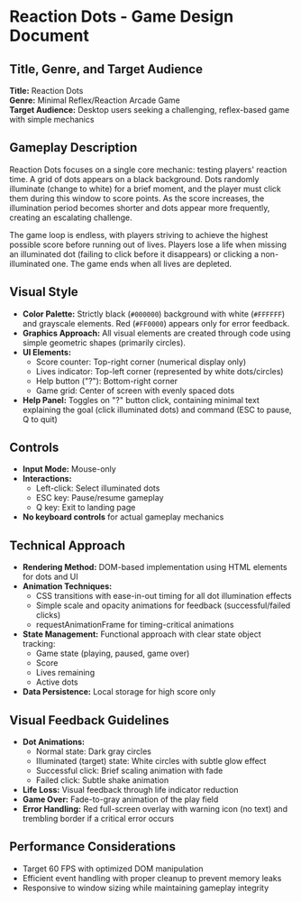 # Reaction Dots - Game Design Document

## Title, Genre, and Target Audience
**Title:** Reaction Dots  
**Genre:** Minimal Reflex/Reaction Arcade Game  
**Target Audience:** Desktop users seeking a challenging, reflex-based game with simple mechanics

## Gameplay Description
Reaction Dots focuses on a single core mechanic: testing players' reaction time. A grid of dots appears on a black background. Dots randomly illuminate (change to white) for a brief moment, and the player must click them during this window to score points. As the score increases, the illumination period becomes shorter and dots appear more frequently, creating an escalating challenge.

The game loop is endless, with players striving to achieve the highest possible score before running out of lives. Players lose a life when missing an illuminated dot (failing to click before it disappears) or clicking a non-illuminated one. The game ends when all lives are depleted.

## Visual Style
- **Color Palette:** Strictly black (`#000000`) background with white (`#FFFFFF`) and grayscale elements. Red (`#FF0000`) appears only for error feedback.
- **Graphics Approach:** All visual elements are created through code using simple geometric shapes (primarily circles).
- **UI Elements:**
  - Score counter: Top-right corner (numerical display only)
  - Lives indicator: Top-left corner (represented by white dots/circles)
  - Help button ("?"): Bottom-right corner
  - Game grid: Center of screen with evenly spaced dots
- **Help Panel:** Toggles on "?" button click, containing minimal text explaining the goal (click illuminated dots) and command (ESC to pause, Q to quit)

## Controls
- **Input Mode:** Mouse-only
- **Interactions:**
  - Left-click: Select illuminated dots
  - ESC key: Pause/resume gameplay
  - Q key: Exit to landing page
- **No keyboard controls** for actual gameplay mechanics

## Technical Approach
- **Rendering Method:** DOM-based implementation using HTML elements for dots and UI
- **Animation Techniques:**
  - CSS transitions with ease-in-out timing for all dot illumination effects
  - Simple scale and opacity animations for feedback (successful/failed clicks)
  - requestAnimationFrame for timing-critical animations
- **State Management:** Functional approach with clear state object tracking:
  - Game state (playing, paused, game over)
  - Score
  - Lives remaining
  - Active dots
- **Data Persistence:** Local storage for high score only

## Visual Feedback Guidelines
- **Dot Animations:**
  - Normal state: Dark gray circles
  - Illuminated (target) state: White circles with subtle glow effect
  - Successful click: Brief scaling animation with fade
  - Failed click: Subtle shake animation
- **Life Loss:** Visual feedback through life indicator reduction
- **Game Over:** Fade-to-gray animation of the play field
- **Error Handling:** Red full-screen overlay with warning icon (no text) and trembling border if a critical error occurs

## Performance Considerations
- Target 60 FPS with optimized DOM manipulation
- Efficient event handling with proper cleanup to prevent memory leaks
- Responsive to window sizing while maintaining gameplay integrity
